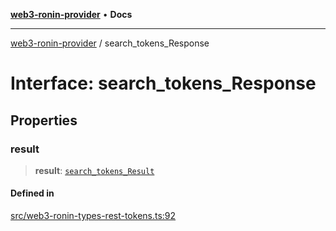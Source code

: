 [**web3-ronin-provider**](../README.md) • **Docs**

***

[web3-ronin-provider](../globals.md) / search\_tokens\_Response

# Interface: search\_tokens\_Response

## Properties

### result

> **result**: [`search_tokens_Result`](search_tokens_Result.md)

#### Defined in

[src/web3-ronin-types-rest-tokens.ts:92](https://github.com/chuacw/web3-ronin-provider/blob/74865f4cc367fda569b2ea12b7ca079db4fcf0a2/src/web3-ronin-types-rest-tokens.ts#L92)
